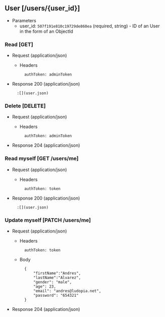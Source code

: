 ## User [/users/{user_id}]

+ Parameters
    + user_id: `507f191e810c19729de860ea` (required, string) - ID of an User in the form of an ObjectId

### Read [GET]

+ Request (application/json)

    + Headers

            authToken: adminToken

+ Response 200 (application/json)

        :[](user.json)

### Delete [DELETE]

+ Request (application/json)

    + Headers

            authToken: adminToken

+ Response 204 (application/json)

### Read myself [GET /users/me]

+ Request (application/json)

    + Headers

            authToken: token

+ Response 200 (application/json)

        :[](user.json)

### Update myself [PATCH /users/me]

+ Request (application/json)

    + Headers

            authToken: token

    + Body

            {
                "firstName":"Andres",
                "lastName":"Alvarez",
                "gender": "male",
                "age": 23,
                "email": "andres@ludopia.net",
                "password": "654321"
            }

+ Response 204 (application/json)

